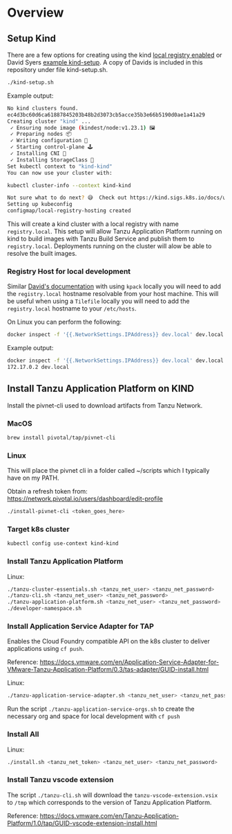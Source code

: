 # Overview

## Setup Kind

There are a few options for creating using the kind [local registry enabled](https://kind.sigs.k8s.io/docs/user/local-registry/) or David Syers [example kind-setup](https://github.com/dsyer/kpack-with-kind/blob/main/kind-setup.sh).  A copy of Davids is included in this repository under file kind-setup.sh.

```bash
./kind-setup.sh
```

Example output:

```bash
No kind clusters found.
ec4d3bc60d6ca61887845203b48b2d3073cb5acce35b3e66b5190d0ae1a41a29
Creating cluster "kind" ...
 ✓ Ensuring node image (kindest/node:v1.23.1) 🖼 
 ✓ Preparing nodes 📦  
 ✓ Writing configuration 📜 
 ✓ Starting control-plane 🕹️ 
 ✓ Installing CNI 🔌 
 ✓ Installing StorageClass 💾 
Set kubectl context to "kind-kind"
You can now use your cluster with:

kubectl cluster-info --context kind-kind

Not sure what to do next? 😅  Check out https://kind.sigs.k8s.io/docs/user/quick-start/
Setting up kubeconfig
configmap/local-registry-hosting created
```

This will create a kind cluster with a local registry with name `registry.local`.  This setup will allow Tanzu Application Platform running on kind to build images with Tanzu Build Service and publish them to `registry.local`.  Deployments running on the cluster will alow be able to resolve the built images.

### Registry Host for local development

Similar [David's documentation](https://github.com/dsyer/kpack-with-kind#registry-host) with using `kpack` locally you will need to add the `registry.local` hostname resolvable from your host machine.  This will be useful when using a `Tilefile` locally you will need to add the `registry.local` hostname to your `/etc/hosts`.  

On Linux you can perform the following:

```bash
docker inspect -f '{{.NetworkSettings.IPAddress}} dev.local' dev.local | (sudo tee -a /etc/hosts)
```
Example output:

```bash
docker inspect -f '{{.NetworkSettings.IPAddress}} dev.local' dev.local | (sudo tee -a /etc/hosts)
172.17.0.2 dev.local
```

## Install Tanzu Application Platform on KIND

Install the pivnet-cli used to download artifacts from Tanzu Network.

### MacOS
```bash
brew install pivotal/tap/pivnet-cli
```

### Linux
This will place the pivnet cli in a folder called ~/scripts which I typically have on my PATH.

Obtain a refresh token from: https://network.pivotal.io/users/dashboard/edit-profile

```bash
./install-pivnet-cli <token_goes_here>
```

### Target k8s cluster

```bash
kubectl config use-context kind-kind
```

### Install Tanzu Application Platform

Linux:

```bash
./tanzu-cluster-essentials.sh <tanzu_net_user> <tanzu_net_password>
./tanzu-cli.sh <tanzu_net_user> <tanzu_net_password>
./tanzu-application-platform.sh <tanzu_net_user> <tanzu_net_password>
./developer-namespace.sh
```


### Install Application Service Adapter for TAP

Enables the Cloud Foundry compatible API on the k8s cluster to deliver applications using `cf push`.

Reference: https://docs.vmware.com/en/Application-Service-Adapter-for-VMware-Tanzu-Application-Platform/0.3/tas-adapter/GUID-install.html

Linux:
```bash
./tanzu-application-service-adapter.sh <tanzu_net_user> <tanzu_net_password>
```

Run the script `./tanzu-application-service-orgs.sh` to create the necessary org and space for local development with `cf push`

### Install All

Linux:

```bash
./install.sh <tanzu_net_token> <tanzu_net_user> <tanzu_net_password>
```

### Install Tanzu vscode extension

The script `./tanzu-cli.sh` will download the `tanzu-vscode-extension.vsix` to `/tmp` which corresponds to the version of Tanzu Application Platform.

Reference: https://docs.vmware.com/en/Tanzu-Application-Platform/1.0/tap/GUID-vscode-extension-install.html
